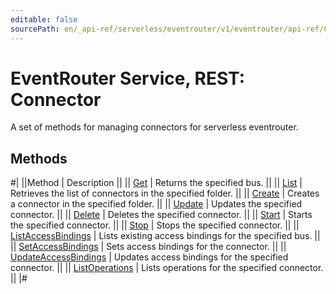 ```yaml
---
editable: false
sourcePath: en/_api-ref/serverless/eventrouter/v1/eventrouter/api-ref/Connector/index.md
---
```


# EventRouter Service, REST: Connector

A set of methods for managing connectors for serverless eventrouter.

## Methods

#|
||Method | Description ||
|| [Get](get.md) | Returns the specified bus. ||
|| [List](list.md) | Retrieves the list of connectors in the specified folder. ||
|| [Create](create.md) | Creates a connector in the specified folder. ||
|| [Update](update.md) | Updates the specified connector. ||
|| [Delete](delete.md) | Deletes the specified connector. ||
|| [Start](start.md) | Starts the specified connector. ||
|| [Stop](stop.md) | Stops the specified connector. ||
|| [ListAccessBindings](listAccessBindings.md) | Lists existing access bindings for the specified bus. ||
|| [SetAccessBindings](setAccessBindings.md) | Sets access bindings for the connector. ||
|| [UpdateAccessBindings](updateAccessBindings.md) | Updates access bindings for the specified connector. ||
|| [ListOperations](listOperations.md) | Lists operations for the specified connector. ||
|#